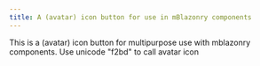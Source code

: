 ```yaml
---
title: A (avatar) icon button for use in mBlazonry components
---
```


This is a (avatar) icon button for multipurpose use with mblazonry components. Use unicode "f2bd" to call avatar icon